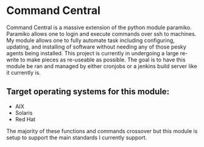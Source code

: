 # Command Central

Command Central is a massive extension of the python module paramiko. Paramiko allows one to login and execute commands over ssh to machines. My module allows one to fully automate task including configuring, updating, and installing of software without needing any of those pesky agents being installed. This project is currently in undergoing a large re-write to make pieces as re-useable as possible. The goal is to have this module be ran and managed by either cronjobs or a jenkins build server like it currently is. 

## Target operating systems for this module:
- AIX
- Solaris 
- Red Hat

The majority of these functions and commands crossover but this module is setup to support the main standards I currently support.
